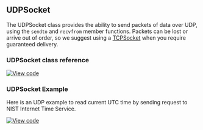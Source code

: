 ## UDPSocket

The UDPSocket class provides the ability to send packets of data over UDP, using the `sendto` and `recvfrom` member functions. Packets can be lost or arrive out of order, so we suggest using a [TCPSocket](/docs/v5.6/reference/tcpsocket.html) when you require guaranteed delivery.

### UDPSocket class reference

[![View code](https://www.mbed.com/embed/?type=library)](https://os.mbed.com/docs/v5.6/mbed-os-api-doxy/class_u_d_p_socket.html)

### UDPSocket Example

Here is an UDP example to read current UTC time by sending request to NIST Internet Time Service. 

[![View code](https://www.mbed.com/embed/?url=https://os.mbed.com/users/deepikabhavnani/code/mbed-os-example-udp-sockets/)](https://os.mbed.com/users/deepikabhavnani/code/mbed-os-example-udp-sockets/main.cpp)
